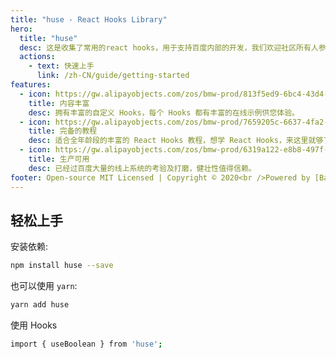 ```yaml
---
title: "huse - React Hooks Library"
hero:
  title: "huse"
  desc: 这是收集了常用的react hooks，用于支持百度内部的开发，我们欢迎社区所有人参与共建
  actions:
    - text: 快速上手
      link: /zh-CN/guide/getting-started
features:
  - icon: https://gw.alipayobjects.com/zos/bmw-prod/813f5ed9-6bc4-43d4-9f74-ec81ecf35733/k7htg6n4_w144_h144.png
    title: 内容丰富
    desc: 拥有丰富的自定义 Hooks，每个 Hooks 都有丰富的在线示例供您体验。
  - icon: https://gw.alipayobjects.com/zos/bmw-prod/7659205c-6637-4fa2-8529-d32e5818304b/k7htflfb_w144_h144.png
    title: 完备的教程
    desc: 适合全年龄段的丰富的 React Hooks 教程，想学 React Hooks，来这里就够了。
  - icon: https://gw.alipayobjects.com/zos/bmw-prod/6319a122-e8b8-497f-9b45-37cfbe77edaa/k7htfx7t_w144_h144.png
    title: 生产可用
    desc: 已经过百度大量的线上系统的考验及打磨，健壮性值得信赖。
footer: Open-source MIT Licensed | Copyright © 2020<br />Powered by [Baidu EFE team](https://ecomfe.github.io/)
---
```


## 轻松上手

安装依赖:

```bash
npm install huse --save
```

也可以使用 `yarn`:

```bash
yarn add huse
```

使用 Hooks

```bash
import { useBoolean } from 'huse';
```
